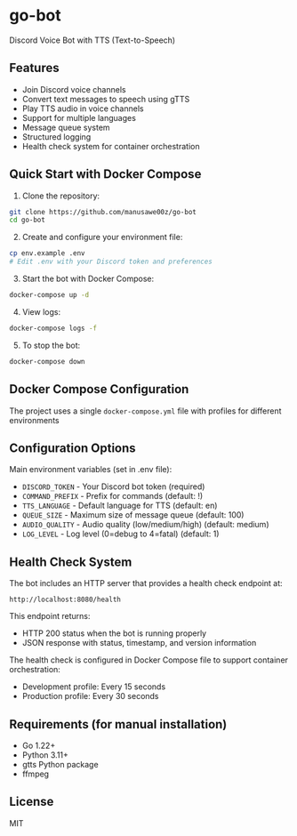 # go-bot

Discord Voice Bot with TTS (Text-to-Speech)

## Features

- Join Discord voice channels
- Convert text messages to speech using gTTS
- Play TTS audio in voice channels
- Support for multiple languages
- Message queue system
- Structured logging
- Health check system for container orchestration

## Quick Start with Docker Compose

1. Clone the repository:
```bash
git clone https://github.com/manusawe00z/go-bot
cd go-bot
```

2. Create and configure your environment file:
```bash
cp env.example .env
# Edit .env with your Discord token and preferences
```

3. Start the bot with Docker Compose:
```bash
docker-compose up -d
```

4. View logs:
```bash
docker-compose logs -f
```

5. To stop the bot:
```bash
docker-compose down
```

## Docker Compose Configuration

The project uses a single `docker-compose.yml` file with profiles for different environments

## Configuration Options

Main environment variables (set in .env file):

- `DISCORD_TOKEN` - Your Discord bot token (required)
- `COMMAND_PREFIX` - Prefix for commands (default: !)
- `TTS_LANGUAGE` - Default language for TTS (default: en)
- `QUEUE_SIZE` - Maximum size of message queue (default: 100)
- `AUDIO_QUALITY` - Audio quality (low/medium/high) (default: medium)
- `LOG_LEVEL` - Log level (0=debug to 4=fatal) (default: 1)

## Health Check System

The bot includes an HTTP server that provides a health check endpoint at:

```http
http://localhost:8080/health
```

This endpoint returns:

- HTTP 200 status when the bot is running properly
- JSON response with status, timestamp, and version information

The health check is configured in Docker Compose file to support container orchestration:

- Development profile: Every 15 seconds
- Production profile: Every 30 seconds

## Requirements (for manual installation)

- Go 1.22+
- Python 3.11+
- gtts Python package
- ffmpeg

## License

MIT
